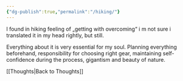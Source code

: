 ```yaml
---
{"dg-publish":true,"permalink":"/hiking/"}
---
```


I found in hiking feeling of „getting with overcoming“ i m not sure i translated it in my head rightly, but still. 

Everything about it is very essential for my soul. Planning everything beforehand, responsibility for choosing right gear, maintaining self-confidence during the process, gigantism and beauty of nature.

[[Thoughts\|Back to Thoughts]]